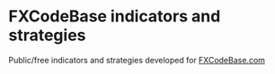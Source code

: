 # FXCodeBase indicators and strategies
Public/free indicators and strategies developed for [FXCodeBase.com](http://www.fxcodebase.com)

